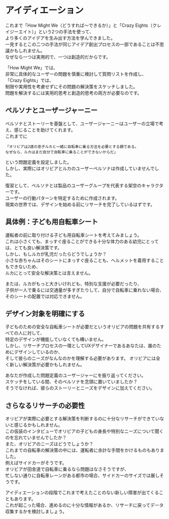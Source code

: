 # アイディエーション
これまで「How Might We（どうすれば〜できるか）」と「Crazy Eights（クレイジーエイト）」という2つの手法を使って、  
より多くのアイデアを生み出す方法を学んできました。  
一見するとこの二つの手法が同じアイデア創出プロセスの一部であることは不思議かもしれません。  
なぜなら一つは実用的で、一つは創造的だからです。  

「How Might We」では、  
非常に具体的なユーザーの問題を慎重に検討して質問リストを作成し、  
「Crazy Eights」では、  
制限や実用性を考慮せずにその問題の解決策をスケッチしました。  
問題を解決するには実用的思考と創造的思考の両方が必要なのです。  

## ペルソナとユーザージャーニー
ペルソナとストーリーを基盤として、ユーザージャーニーはユーザーの立場で考え、感じることを助けてくれます。  
これまでに  
```
「オリビアは2歳の息子ルカと一緒に自転車に乗る方法を必要とする親である。
なぜなら、ルカはまだ自分で自転車に乗ることができないからだ」
```
という問題定義を設定しました。  
しかし、実際にはオリビアとルカのユーザーペルソナは作成していませんでした。  

復習として、ペルソナとは製品のユーザーグループを代表する架空のキャラクターです。  
ユーザーの行動パターンを特定するために作成されます。  
現実の世界では、デザインを始める前にリサーチを完了しているはずです。  

## 具体例：子ども用自転車シート
運転者の前に取り付ける子ども用自転車シートを考えてみましょう。  
これは小さくても、まっすぐ座ることができる十分な体力のある幼児にとっては、とても良い解決策です。  
しかし、もしルカが乳児だったらどうでしょうか？  
小さな赤ちゃんはそのシートにまっすぐ座ることも、ヘルメットを着用することもできないため、  
ルカにとって安全な解決策とは言えません。  

または、ルカがもっと大きいけれども、特別な支援が必要だったり、  
子供が一人で乗るには交通量が多すぎたりして、自分で自転車に乗れない場合、そのシートの配置では対応できません。  

## デザイン対象を明確にする  
子どものための安全な自転車シートが必要だというオリビアの問題を共有するすべての人に対して、  
特定のデザインが機能していなくても構いません。  
しかし、リサーチプロセスの一環としてUXデザイナーであるあなたは、誰のためにデザインしているのか、  
そして彼らのニーズがなんなのかを理解する必要があります。
オリビアには全く新しい解決策が必要かもしれません。  

あなたが作成した問題定義のユーザージャーにを振り返ってください。  
スケッチをしている間、そのペルソナを念頭に置いていましたか？  
そうでなければ、彼らのストーリーとニーズをデザインに加えてください。  

## さらなるリサーチの必要性  
オリビアが実際に必要とする解決策を判断するのに十分なリサーチができていないと感じるかもしれません。  
この仮装のインタビューでオリビアの子どもの身長や特別なニーズについて聞くのを忘れていませんでしたか？  
また、オリビアのニーズはどうでしょうか？  
これまでの自転車の解決策の中には、運転者に余計な手間をかけるものもありました。  
例えばサイドカーがそうです。  
オリビアが田舎道で自転車に乗るなら問題はなさそうですが、  
忙しない通りに自転車レーンがある都市の場合、サイドカーのサイズでは厳しそうです。  

アイディエーションの段階でこれまで考えたことのない新しい障害が出てくることもあります。  
これが起こった場合、進めるのに十分な情報があるか、リサーチに戻ってデータ収集するかを検討しましょう。   
